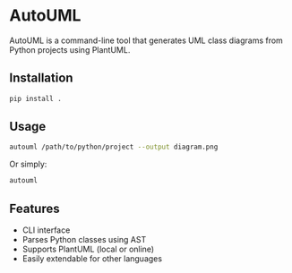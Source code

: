 # AutoUML

AutoUML is a command-line tool that generates UML class diagrams from Python projects using PlantUML.

## Installation

```bash
pip install .
```

## Usage

```bash
autouml /path/to/python/project --output diagram.png
```

Or simply:

```bash
autouml
```

## Features

- CLI interface
- Parses Python classes using AST
- Supports PlantUML (local or online)
- Easily extendable for other languages
